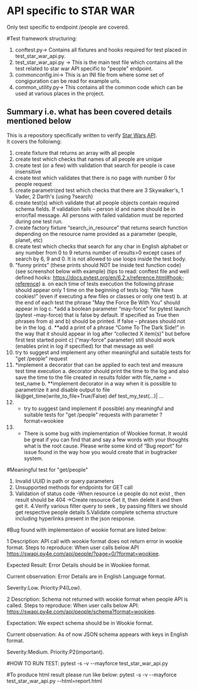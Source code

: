 # API specific to STAR WAR
Only test specific to endpoint /people are covered.

#Test framework structuring:
 1.    conftest.py-> Contains all fixtures and hooks required for test placed in test_star_war_api.py.
 2.    test_star_war_api.py -> This is the main test file which contains all the test related to star war API specific to "people" endpoint.
 3.    commonconfig.ini-> This is an INI file from where some set of congiguration can be read for example urls.
 4.    common_utility.py-> This contains all the common code which can be used at various places in the project.


## Summary i.e. what has been covered details mentioned below
This is a repository specifically written to verify [Star Wars API](https://swapi.py4e.com/documentation).  
It covers the folloiwng:  
1) create fixture that returns an array with all people
2) create test which checks that names of all people are unique
3) create test (or a few) with validation that search for people is case insensitive
4) create test which validates that there is no page with number 0 for people request 
5) create parametrized test which checks that there are 3 Skywalker's, 1 Vader, 2 Darth's (using 
?search)
6) create test(s) which validate that all people objects contain required schema fields.
If validation fails – person id and name should be in error/fail message.
All persons with failed validation must be reported during one test run.
7) create factory fixture “search_in_resource” that returns search function depending on the 
resource name provided as a parameter (people, planet, etc)
8) create test which checks that search for any char in English alphabet or any number from 0 to 9 
returns number of results>0 except cases of search by 6, 9 and 0. It is not allowed to use loops 
inside the test body.
9) "funny prints” (these prints should NOT be inside test function code) (see screenshot below with 
example) (tips to read: conftest file and well defined hooks:
https://docs.pytest.org/en/6.2.x/reference.html#hook-reference)
a. on each time of tests execution the following phrase should appear only 1 time on the 
beginning of tests log: “We have cookies!” (even if executing a few files or classes or 
only one test)
b. at the end of each test the phrase “May the Force Be With You” should appear in log
c. *add a boolean parameter “may-force” for pytest launch (pytest –may-force) that is 
false by default. If specified as True then phrases from a) and b) should be printed. If 
false – phrases should not be in the log.
d. **add a print of a phrase “Come To The Dark Side!” in the way that it should appear in 
log after “collected X item(s)” but before first test started
point с) (“may-force” parameter) still should work (enables print in log if specified) for 
that message as well
10) try to suggest and implement any other meaningful and suitable tests for "get /people" request
11) *implement a decorator that can be applied to each test and measure test time execution
a. decorator should print the time to the log and also save the time to the file created in 
results folder with file_name = test_name
b. **implement decorator in a way when it is possible to parametrize it and disable output 
to file lik@get_time(write_to_file=True/False)
def test_my_test(…)|
 …
12) * try to suggest (and implement if possible) any meaningful and suitable tests for "get /people" 
requests with parameter ?format=wookiee 
13) * There is some bug with implementation of Wookiee format. It would be great if you can find 
that and say a few words with your thoughts what is the root cause. Please write some kind of 
“Bug report” for issue found in the way how you would create that in bugtracker system.


#Meaningful test for "get/people"
1. Invalid UUID in path or query parameters
2. Unsupported methods for endpoints for GET call
3. Validation of status code
       -When resource i.e people do not exist , then result should be 404
       ->Create resource Get it, then delete it and then get it.
4.Verify various filter query to seek , by passing filters we should get respective people details
5.Validate complete schema structure including hyperlinks present in the json response.


#Bug found with implementaion of wookie format are listed below:

1
Description: API call with wookie format does not return error in wookie format.
Steps to reproduce:
When user calls below API
https://swapi.py4e.com/api/people/?page=0/?format=wookiee.

Expected Result:
Error Details should be in Wookiee format.

Current observation:
Error Details are in English Language format.

Severity:Low.
Priority:P4(Low).

2
Description: Schema not returned with wookie format when people API is called.
Steps to reproduce:
When user calls below API:
https://swapi.py4e.com/api/people/schema?format=wookiee.

Expectation:
We expect schema  should be in Wookie format.

Current observation:
As of now JSON schema appears with keys in English format.

Severity:Medium.
Priority:P2(important).


#HOW TO RUN TEST:
pytest -s -v --mayforce test_star_war_api.py

#To produce html result please run like below:
pytest -s -v --mayforce test_star_war_api.py --html=report.html
